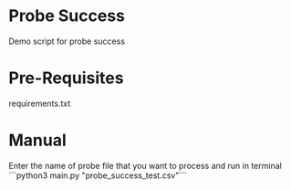 <h1>Probe Success</h1>
Demo script for probe success


<h1>Pre-Requisites</h1>
requirements.txt


<h1>Manual</h1>
Enter the name of probe file that you want to process and run in terminal
```python3 main.py "probe_success_test.csv"```
